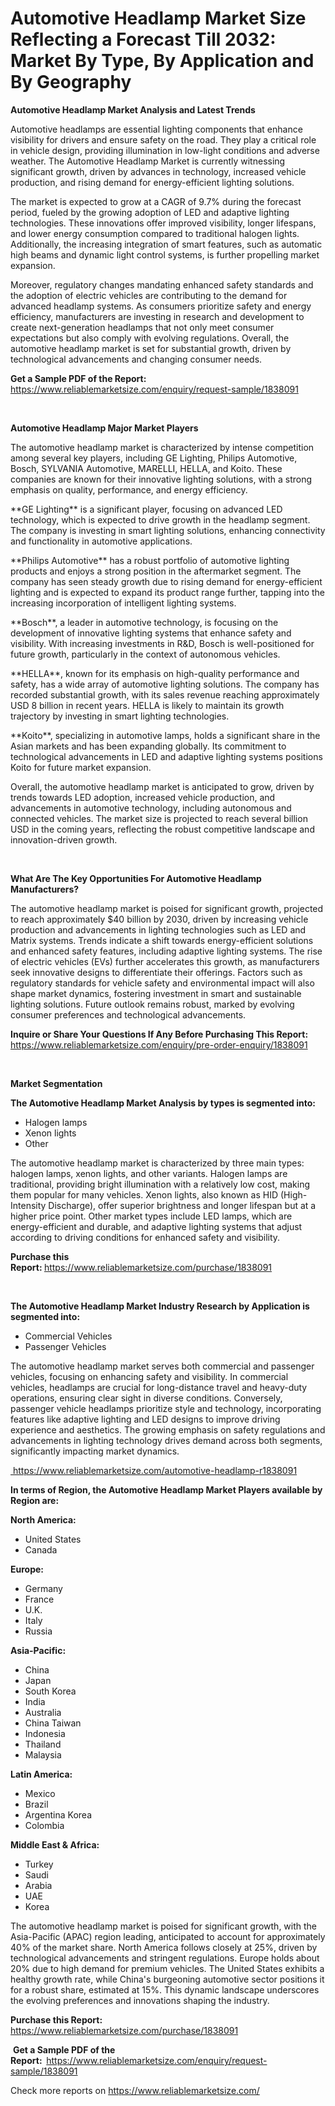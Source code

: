 <p><h1>Automotive Headlamp Market Size Reflecting a Forecast Till 2032: Market By Type, By Application and By Geography</h1></p><p><strong>Automotive Headlamp Market Analysis and Latest Trends</strong></p>
<p><p>Automotive headlamps are essential lighting components that enhance visibility for drivers and ensure safety on the road. They play a critical role in vehicle design, providing illumination in low-light conditions and adverse weather. The Automotive Headlamp Market is currently witnessing significant growth, driven by advances in technology, increased vehicle production, and rising demand for energy-efficient lighting solutions.</p><p>The market is expected to grow at a CAGR of 9.7% during the forecast period, fueled by the growing adoption of LED and adaptive lighting technologies. These innovations offer improved visibility, longer lifespans, and lower energy consumption compared to traditional halogen lights. Additionally, the increasing integration of smart features, such as automatic high beams and dynamic light control systems, is further propelling market expansion.</p><p>Moreover, regulatory changes mandating enhanced safety standards and the adoption of electric vehicles are contributing to the demand for advanced headlamp systems. As consumers prioritize safety and energy efficiency, manufacturers are investing in research and development to create next-generation headlamps that not only meet consumer expectations but also comply with evolving regulations. Overall, the automotive headlamp market is set for substantial growth, driven by technological advancements and changing consumer needs.</p></p>
<p><strong>Get a Sample PDF of the Report:&nbsp;</strong> <a href="https://www.reliablemarketsize.com/enquiry/request-sample/1838091?utm_campaign=2192&utm_medium=2&utm_source=Github&utm_content=ia&utm_term=30012025&utm_id=automotive-headlamp">https://www.reliablemarketsize.com/enquiry/request-sample/1838091</a></p>
<p>&nbsp;</p>
<p><strong>Automotive Headlamp Major Market Players</strong></p>
<p><p>The automotive headlamp market is characterized by intense competition among several key players, including GE Lighting, Philips Automotive, Bosch, SYLVANIA Automotive, MARELLI, HELLA, and Koito. These companies are known for their innovative lighting solutions, with a strong emphasis on quality, performance, and energy efficiency.</p><p>**GE Lighting** is a significant player, focusing on advanced LED technology, which is expected to drive growth in the headlamp segment. The company is investing in smart lighting solutions, enhancing connectivity and functionality in automotive applications.</p><p>**Philips Automotive** has a robust portfolio of automotive lighting products and enjoys a strong position in the aftermarket segment. The company has seen steady growth due to rising demand for energy-efficient lighting and is expected to expand its product range further, tapping into the increasing incorporation of intelligent lighting systems.</p><p>**Bosch**, a leader in automotive technology, is focusing on the development of innovative lighting systems that enhance safety and visibility. With increasing investments in R&D, Bosch is well-positioned for future growth, particularly in the context of autonomous vehicles.</p><p>**HELLA**, known for its emphasis on high-quality performance and safety, has a wide array of automotive lighting solutions. The company has recorded substantial growth, with its sales revenue reaching approximately USD 8 billion in recent years. HELLA is likely to maintain its growth trajectory by investing in smart lighting technologies.</p><p>**Koito**, specializing in automotive lamps, holds a significant share in the Asian markets and has been expanding globally. Its commitment to technological advancements in LED and adaptive lighting systems positions Koito for future market expansion.</p><p>Overall, the automotive headlamp market is anticipated to grow, driven by trends towards LED adoption, increased vehicle production, and advancements in automotive technology, including autonomous and connected vehicles. The market size is projected to reach several billion USD in the coming years, reflecting the robust competitive landscape and innovation-driven growth.</p></p>
<p>&nbsp;</p>
<p><strong>What Are The Key Opportunities For Automotive Headlamp Manufacturers?</strong></p>
<p><p>The automotive headlamp market is poised for significant growth, projected to reach approximately $40 billion by 2030, driven by increasing vehicle production and advancements in lighting technologies such as LED and Matrix systems. Trends indicate a shift towards energy-efficient solutions and enhanced safety features, including adaptive lighting systems. The rise of electric vehicles (EVs) further accelerates this growth, as manufacturers seek innovative designs to differentiate their offerings. Factors such as regulatory standards for vehicle safety and environmental impact will also shape market dynamics, fostering investment in smart and sustainable lighting solutions. Future outlook remains robust, marked by evolving consumer preferences and technological advancements.</p></p>
<p><strong>Inquire or Share Your Questions If Any Before Purchasing This Report:</strong> <a href="https://www.reliablemarketsize.com/enquiry/pre-order-enquiry/1838091?utm_campaign=2192&utm_medium=2&utm_source=Github&utm_content=ia&utm_term=30012025&utm_id=automotive-headlamp">https://www.reliablemarketsize.com/enquiry/pre-order-enquiry/1838091</a></p>
<p>&nbsp;</p>
<p><strong>Market Segmentation</strong></p>
<p><strong>The Automotive Headlamp Market Analysis by types is segmented into:</strong></p>
<p><ul><li>Halogen lamps</li><li>Xenon lights</li><li>Other</li></ul></p>
<p><p>The automotive headlamp market is characterized by three main types: halogen lamps, xenon lights, and other variants. Halogen lamps are traditional, providing bright illumination with a relatively low cost, making them popular for many vehicles. Xenon lights, also known as HID (High-Intensity Discharge), offer superior brightness and longer lifespan but at a higher price point. Other market types include LED lamps, which are energy-efficient and durable, and adaptive lighting systems that adjust according to driving conditions for enhanced safety and visibility.</p></p>
<p><strong>Purchase this Report:&nbsp;</strong><a href="https://www.reliablemarketsize.com/purchase/1838091?utm_campaign=2192&utm_medium=2&utm_source=Github&utm_content=ia&utm_term=30012025&utm_id=automotive-headlamp">https://www.reliablemarketsize.com/purchase/1838091</a></p>
<p>&nbsp;</p>
<p><strong>The Automotive Headlamp Market Industry Research by Application is segmented into:</strong></p>
<p><ul><li>Commercial Vehicles</li><li>Passenger Vehicles</li></ul></p>
<p><p>The automotive headlamp market serves both commercial and passenger vehicles, focusing on enhancing safety and visibility. In commercial vehicles, headlamps are crucial for long-distance travel and heavy-duty operations, ensuring clear sight in diverse conditions. Conversely, passenger vehicle headlamps prioritize style and technology, incorporating features like adaptive lighting and LED designs to improve driving experience and aesthetics. The growing emphasis on safety regulations and advancements in lighting technology drives demand across both segments, significantly impacting market dynamics.</p></p>
<p><a href="https://www.reliablemarketsize.com/automotive-headlamp-r1838091?utm_campaign=2192&utm_medium=2&utm_source=Github&utm_content=ia&utm_term=30012025&utm_id=automotive-headlamp">&nbsp;https://www.reliablemarketsize.com/automotive-headlamp-r1838091</a></p>
<p><strong>In terms of Region, the Automotive Headlamp Market Players available by Region are:</strong></p>
<p>
    <p> <strong> North America: </strong>
        <ul>
            <li>United States</li>
            <li>Canada</li>
        </ul>
        </p> 
    <p> <strong> Europe: </strong>
        <ul>
            <li>Germany</li>
            <li>France</li>
            <li>U.K.</li>
            <li>Italy</li>
            <li>Russia</li>
        </ul>
        </p> 
    <p> <strong> Asia-Pacific: </strong>
        <ul>
            <li>China</li>
            <li>Japan</li>
            <li>South Korea</li>
            <li>India</li>
            <li>Australia</li>
            <li>China Taiwan</li>
            <li>Indonesia</li>
            <li>Thailand</li>
            <li>Malaysia</li>
        </ul>
        </p> 
    <p> <strong> Latin America: </strong>
        <ul>
            <li>Mexico</li>
            <li>Brazil</li>
            <li>Argentina Korea</li>
            <li>Colombia</li>
        </ul>
        </p> 
    <p> <strong> Middle East & Africa: </strong>
        <ul>
            <li>Turkey</li>
            <li>Saudi</li>
            <li>Arabia</li>
            <li>UAE</li>
            <li>Korea</li>
        </ul>
    </p>
    </p>
<p><p>The automotive headlamp market is poised for significant growth, with the Asia-Pacific (APAC) region leading, anticipated to account for approximately 40% of the market share. North America follows closely at 25%, driven by technological advancements and stringent regulations. Europe holds about 20% due to high demand for premium vehicles. The United States exhibits a healthy growth rate, while China's burgeoning automotive sector positions it for a robust share, estimated at 15%. This dynamic landscape underscores the evolving preferences and innovations shaping the industry.</p></p>
<p><strong>Purchase this Report: </strong><a href="https://www.reliablemarketsize.com/purchase/1838091?utm_campaign=2192&utm_medium=2&utm_source=Github&utm_content=ia&utm_term=30012025&utm_id=automotive-headlamp">https://www.reliablemarketsize.com/purchase/1838091</a></p>
<p>&nbsp;<strong>Get a Sample PDF of the Report:&nbsp;&nbsp;</strong><a href="https://www.reliablemarketsize.com/enquiry/request-sample/1838091?utm_campaign=2192&utm_medium=2&utm_source=Github&utm_content=ia&utm_term=30012025&utm_id=automotive-headlamp">https://www.reliablemarketsize.com/enquiry/request-sample/1838091</a></p>
<p><strong></strong></p>
<p>Check more reports on <a href="https://www.reliablemarketsize.com/?utm_campaign=2192&utm_medium=2&utm_source=Github&utm_content=ia&utm_term=30012025&utm_id=automotive-headlamp">https://www.reliablemarketsize.com/</a></p>